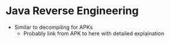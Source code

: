 # Java Reverse Engineering

* Similar to decompiling for APKs
  * Probably link from APK to here with detailed explaination
